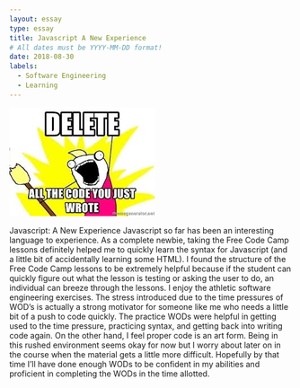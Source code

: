 ```yaml
---
layout: essay
type: essay
title: Javascript A New Experience
# All dates must be YYYY-MM-DD format!
date: 2018-08-30
labels:
  - Software Engineering
  - Learning
---
```


<img class="ui tiny left circular floated image" src="../images/allthecode.jpg">

Javascript: A New Experience
Javascript so far has been an interesting language to experience. As a complete newbie, taking the Free Code Camp lessons definitely helped me to quickly learn the syntax for Javascript (and a little bit of accidentally learning some HTML). I found the structure of the Free Code Camp lessons to be extremely helpful because if the student can quickly figure out what the lesson is testing or asking the user to do, an individual can breeze through the lessons. 
	I enjoy the athletic software engineering exercises. The stress introduced due to the time pressures of WOD’s is actually a strong motivator for someone like me who needs a little bit of a push to code quickly. The practice WODs were helpful in getting used to the time pressure, practicing syntax, and getting back into writing code again. 
	On the other hand, I feel proper code is an art form. Being in this rushed environment seems okay for now but I worry about later on in the course when the material gets a little more difficult. Hopefully by that time I’ll have done enough WODs to be confident in my abilities and proficient in completing the WODs in the time allotted.

